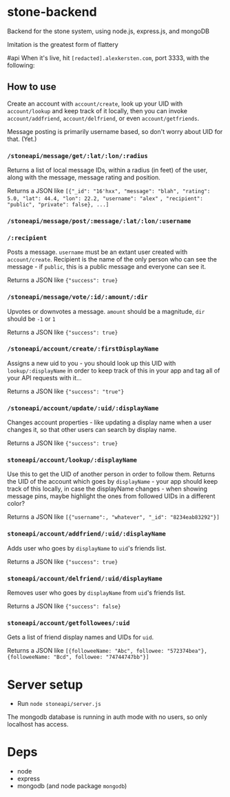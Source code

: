 stone-backend
=============

Backend for the stone system, using node.js, express.js, and mongoDB

Imitation is the greatest form of flattery


#api
When it's live, hit `[redacted].alexkersten.com`, port 3333, with the following:

## How to use

Create an account with `account/create`, look up your UID with `account/lookup` and keep track of it locally, then you can invoke `account/addfriend`, `account/delfriend`, or even `account/getfriends`.

Message posting is primarily username based, so don't worry about UID for that. (Yet.)

### `/stoneapi/message/get/:lat/:lon/:radius`
Returns a list of local message IDs, within a radius (in feet) of the user, along with the message, message rating and position.

Returns a JSON like `[{"_id": "16'hxx", "message": "blah", "rating": 5.0, "lat": 44.4, "lon": 22.2, "username": "alex"`
`, "recipient": "public", "private": false}, ...]`

### `/stoneapi/message/post/:message/:lat/:lon/:username`
### `/:recipient`
Posts a message. `username` must be an extant user created with `account/create`. Recipient is the name of the only person who can see the message - if `public`, this is a public message and everyone can see it.

Returns a JSON like `{"success": true}`

### `/stoneapi/message/vote/:id/:amount/:dir`
Upvotes or downvotes a message. `amount` should be a magnitude, `dir` should be `-1` or `1`

Returns a JSON like `{"success": true}`

### `/stoneapi/account/create/:firstDisplayName`
Assigns a new uid to you - you should look up this UID with `lookup/:displayName` in order to keep track of this in your app and tag all of your API requests with it...

Returns a JSON like `{"success": "true"}`

### `/stoneapi/account/update/:uid/:displayName`
Changes account properties - like updating a display name when a user changes it, so that other users can search by display name.

Returns a JSON like `{"success": true}`

### `stoneapi/account/lookup/:displayName`
Use this to get the UID of another person in order to follow them. Returns the UID of the account which goes by `displayName` - your app should keep track of this locally, in case the displayName changes - when showing message pins, maybe highlight the ones from followed UIDs in a different color?

Returns a JSON like `[{"username":, "whatever", "_id": "8234eab83292"}]`

### `stoneapi/account/addfriend/:uid/:displayName`
Adds user who goes by `displayName` to `uid`'s friends list.

Returns a JSON like `{"success": true}`

### `stoneapi/account/delfriend/:uid/displayName`
Removes user who goes by `displayName` from `uid`'s friends list.

Returns a JSON like `{"success": false}`

### `stoneapi/account/getfollowees/:uid`
Gets a list of friend display names and UIDs for `uid`.

Returns a JSON like `[{followeeName: "Abc", followee: "572374bea"}, {followeeName: "Bcd", followee: "74744747bb"}]`

# Server setup

* Run `node stoneapi/server.js`

The mongodb database is running in auth mode with no users, so only localhost has access.

# Deps

* node
* express
* mongodb (and node package `mongodb`)